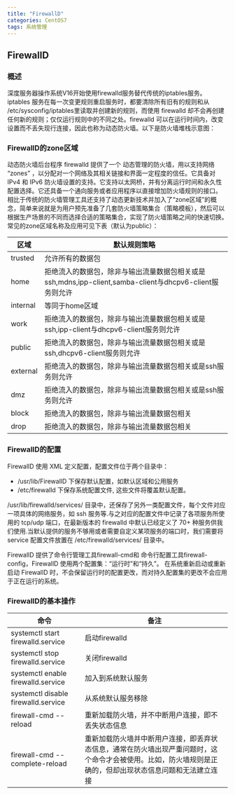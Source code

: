 ```yaml
---
title: "FirewallD"
categories: CentOS7
tags: 系统管理
---
```


## FirewallD

### 概述

深度服务器操作系统V16开始使用firewalld服务替代传统的iptables服务。iptables 服务在每一次变更规则重启服务时，都要清除所有旧有的规则和从 /etc/sysconfig/iptables里读取并创建新的规则，而使用 firewalld 却不会再创建任何新的规则；仅仅运行规则中的不同之处。firewalld 可以在运行时间内，改变设置而不丢失现行连接，因此也称为动态防火墙。以下是防火墙堆栈示意图：
       
### FirewallD的zone区域
 
动态防火墙后台程序 firewalld 提供了一个 动态管理的防火墙，用以支持网络 “zones” ，以分配对一个网络及其相关链接和界面一定程度的信任。它具备对 IPv4 和 IPv6 防火墙设置的支持。它支持以太网桥，并有分离运行时间和永久性配置选择。它还具备一个通向服务或者应用程序以直接增加防火墙规则的接口。
相比于传统的防火墙管理工具还支持了动态更新技术并加入了“zone区域”的概念，简单来说就是为用户预先准备了几套防火墙策略集合（策略模板），然后可以根据生产场景的不同而选择合适的策略集合，实现了防火墙策略之间的快速切换。常见的zone区域名称及应用可见下表（默认为public）：

| 区域	    | 默认规则策略                                                                                                            |
|-----------|-------------------------------------------------------------------------------------------------------------------------|
| trusted   | 允许所有的数据包                                                                                                        |  
| home	    | 拒绝流入的数据包，除非与输出流量数据包相关或是 ssh,mdns,ipp-client,samba-client与dhcpv6-client服务则允许                |
| internal  | 等同于home区域                                                                                                          |
| work	    | 拒绝流入的数据包，除非与输出流量数据包相关或是ssh,ipp-client与dhcpv6-client服务则允许                                   |
| public    | 拒绝流入的数据包，除非与输出流量数据包相关或是ssh,dhcpv6-client服务则允许                                               |
| external  | 拒绝流入的数据包，除非与输出流量数据包相关或是ssh服务则允许                                                             |
| dmz	    | 拒绝流入的数据包，除非与输出流量数据包相关或是ssh服务则允许                                                             | 					
| block	    | 拒绝流入的数据包，除非与输出流量数据包相关                                                                              |
| drop	    | 拒绝流入的数据包，除非与输出流量数据包相关                                                                              |

### FirewallD的配置
    
FirewallD 使用 XML 定义配置，配置文件位于两个目录中：

* /usr/lib/FirewallD 下保存默认配置，如默认区域和公用服务
* /etc/firewalld 下保存系统配置文件, 这些文件将覆盖默认配置。
 
/usr/lib/firewalld/services/ 目录中，还保存了另外一类配置文件，每个文件对应一项具体的网络服务，如 ssh 服务等.与之对应的配置文件中记录了各项服务所使用的 tcp/udp 端口，在最新版本的 firewalld 中默认已经定义了 70+ 种服务供我们使用.当默认提供的服务不够用或者需要自定义某项服务的端口时，我们需要将 service 配置文件放置在 /etc/firewalld/services/ 目录中。

FirewallD 提供了命令行管理工具firewall-cmd和 命令行配置工具firewall-config，FirewallD 使用两个配置集：“运行时”和“持久”。 在系统重新启动或重新启动 FirewallD 时，不会保留运行时的配置更改，而对持久配置集的更改不会应用于正在运行的系统。
 
### FirewallD的基本操作

| 命令                                    |  备注                                              |
|-----------------------------------------|----------------------------------------------------|
| systemctl start firewalld.service       |  启动firewalld                                     |
| systemctl stop firewalld.service        |  关闭firewalld                                     |                          
| systemctl enable firewalld.service      |  加入到系统默认服务                                |  
| systemctl disable firewalld.service     |  从系统默认服务移除                                |                
| firewall-cmd --reload                   |  重新加载防火墙，并不中断用户连接，即不丢失状态信息|
| firewall-cmd --complete-reload          |  重新加载防火墙并中断用户连接，即丢弃状态信息，通常在防火墙出现严重问题时，这个命令才会被使用。比如，防火墙规则是正确的，但却出现状态信息问题和无法建立连接|
